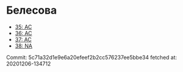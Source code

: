 # Белесова
- [35: AC](35.md)
- [36: AC](36.md)
- [37: AC](37.md)
- [38: NA](38.md)

Commit: 5c71a32d1e9e6a20efeef2b2cc576237ee5bbe34
 fetched at: 20201206-134712
